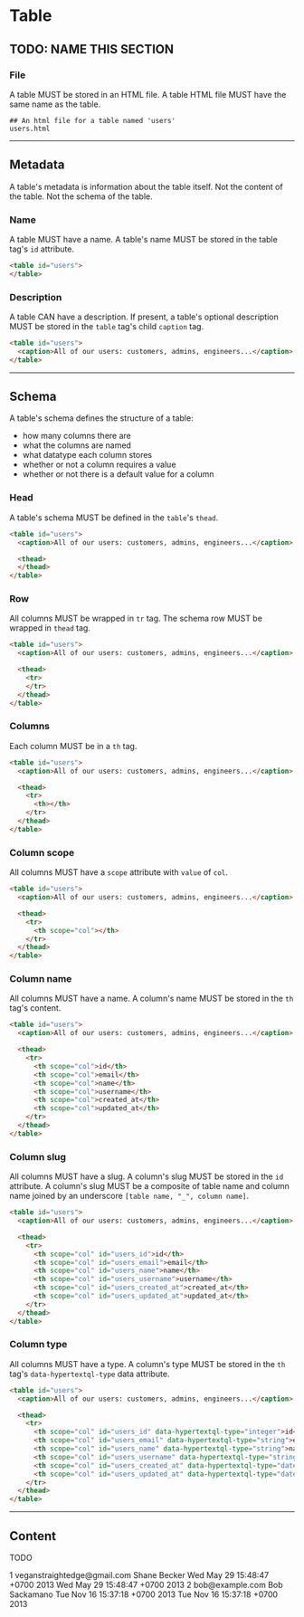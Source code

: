 # Table

## TODO: NAME THIS SECTION

### File

A table MUST be stored in an HTML file.
A table HTML file MUST have the same name as the table.

```
## An html file for a table named 'users'
users.html
```

---

## Metadata

A table's metadata is information about the table itself.
Not the content of the table. Not the schema of the table.

### Name

A table MUST have a name.
A table's name MUST be stored in the table tag's `id` attribute.

```html
<table id="users">
</table>
```

### Description

A table CAN have a description.
If present, a table's optional description MUST be stored in the `table` tag's child `caption` tag.

```html
<table id="users">
  <caption>All of our users: customers, admins, engineers...</caption>
</table>
```

---

## Schema

A table's schema defines the structure of a table:

- how many columns there are
- what the columns are named
- what datatype each column stores
- whether or not a column requires a value
- whether or not there is a default value for a column

### Head

A table's schema MUST be defined in the `table`'s `thead`.

```html
<table id="users">
  <caption>All of our users: customers, admins, engineers...</caption>

  <thead>
  </thead>
</table>
```

### Row

All columns MUST be wrapped in `tr` tag.
The schema row MUST be wrapped in `thead` tag.

```html
<table id="users">
  <caption>All of our users: customers, admins, engineers...</caption>

  <thead>
    <tr>
    </tr>
  </thead>
</table>
```

### Columns

Each column MUST be in a `th` tag.

```html
<table id="users">
  <caption>All of our users: customers, admins, engineers...</caption>

  <thead>
    <tr>
      <th></th>
    </tr>
  </thead>
</table>
```

### Column scope

All columns MUST have a `scope` attribute with `value` of `col`.

```html
<table id="users">
  <caption>All of our users: customers, admins, engineers...</caption>

  <thead>
    <tr>
      <th scope="col"></th>
    </tr>
  </thead>
</table>
```

### Column name

All columns MUST have a name.
A column's name MUST be stored in the `th` tag's content.

```html
<table id="users">
  <caption>All of our users: customers, admins, engineers...</caption>

  <thead>
    <tr>
      <th scope="col">id</th>
      <th scope="col">email</th>
      <th scope="col">name</th>
      <th scope="col">username</th>
      <th scope="col">created_at</th>
      <th scope="col">updated_at</th>
    </tr>
  </thead>
</table>
```

### Column slug

All columns MUST have a slug.
A column's slug MUST be stored in the `id` attribute.
A column's slug MUST be a composite of table name and column name joined by an underscore `[table name, "_", column name]`.

```html
<table id="users">
  <caption>All of our users: customers, admins, engineers...</caption>

  <thead>
    <tr>
      <th scope="col" id="users_id">id</th>
      <th scope="col" id="users_email">email</th>
      <th scope="col" id="users_name">name</th>
      <th scope="col" id="users_username">username</th>
      <th scope="col" id="users_created_at">created_at</th>
      <th scope="col" id="users_updated_at">updated_at</th>
    </tr>
  </thead>
</table>
```

### Column type

All columns MUST have a type.
A column's type MUST be stored in the `th` tag's `data-hypertextql-type` data attribute.

<!-- TODO investigate HTML attributes/tags to represent types in column headers. -->

```html
<table id="users">
  <caption>All of our users: customers, admins, engineers...</caption>

  <thead>
    <tr>
      <th scope="col" id="users_id" data-hypertextql-type="integer">id</th>
      <th scope="col" id="users_email" data-hypertextql-type="string">email</th>
      <th scope="col" id="users_name" data-hypertextql-type="string">name</th>
      <th scope="col" id="users_username" data-hypertextql-type="string">username</th>
      <th scope="col" id="users_created_at" data-hypertextql-type="datetime">created_at</th>
      <th scope="col" id="users_updated_at" data-hypertextql-type="datetime">updated_at</th>
    </tr>
  </thead>
</table>
```

---

## Content

TODO

<!-- TEMP... -->
<!-- Content rows MUST be in a tr tag -->
<!-- Content rows MUST be wrapped in a tbody tag -->
<!-- Content rows MUST have the same number of column td tags as the header row has th tags -->

<tbody>
  <tr>
    <td>1</td>
    <td>veganstraightedge@gmail.com</td>
    <td>Shane Becker</td>
    <td><time datetime="2013-05-29T15:48:47+07:00">Wed May 29 15:48:47 +0700 2013</time></td>
    <td><time datetime="2013-05-29T15:48:47+07:00">Wed May 29 15:48:47 +0700 2013</time></td>
  </tr>
  <tr>
    <td>2</td>
    <td>bob@example.com</td>
    <td>Bob Sackamano</td>
    <td><time datetime="2023-11-14T16:37:18+07:00">Tue Nov 16 15:37:18 +0700 2013</time></td>
    <td><time datetime="2023-11-14T16:37:18+07:00">Tue Nov 16 15:37:18 +0700 2013</time></td>
  </tr>
</tbody>
<!-- ...TEMP -->
